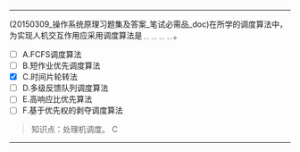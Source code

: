 ---
(20150309_操作系统原理习题集及答案_笔试必需品_doc)在所学的调度算法中，为实现人机交互作用应采用调度算法是﹎﹎﹎﹎。
- [ ] A.FCFS调度算法 
- [ ] B.短作业优先调度算法 
- [x] C.时间片轮转法 
- [ ] D.多级反馈队列调度算法 
- [ ] E.高响应比优先算法 
- [ ] F.基于优先权的剥夺调度算法

> 知识点：处理机调度。
> C

---